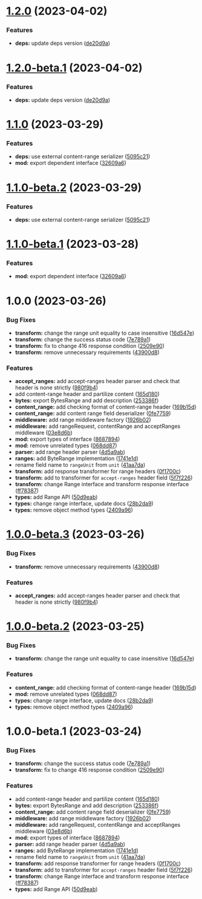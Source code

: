 # [1.2.0](https://github.com/httpland/range-request-middleware/compare/1.1.0...1.2.0) (2023-04-02)


### Features

* **deps:** update deps version ([de20d9a](https://github.com/httpland/range-request-middleware/commit/de20d9aafda8baebd0a12a4209fc07b516463503))

# [1.2.0-beta.1](https://github.com/httpland/range-request-middleware/compare/1.1.0...1.2.0-beta.1) (2023-04-02)


### Features

* **deps:** update deps version ([de20d9a](https://github.com/httpland/range-request-middleware/commit/de20d9aafda8baebd0a12a4209fc07b516463503))

# [1.1.0](https://github.com/httpland/range-request-middleware/compare/1.0.0...1.1.0) (2023-03-29)


### Features

* **deps:** use external content-range serializer ([5095c21](https://github.com/httpland/range-request-middleware/commit/5095c213075b02d76d1ce03ed37c26511092117e))
* **mod:** export dependent interface ([32609a6](https://github.com/httpland/range-request-middleware/commit/32609a67d0249d100b74e21b66a35a4b71a959b4))

# [1.1.0-beta.2](https://github.com/httpland/range-request-middleware/compare/1.1.0-beta.1...1.1.0-beta.2) (2023-03-29)


### Features

* **deps:** use external content-range serializer ([5095c21](https://github.com/httpland/range-request-middleware/commit/5095c213075b02d76d1ce03ed37c26511092117e))

# [1.1.0-beta.1](https://github.com/httpland/range-request-middleware/compare/1.0.0...1.1.0-beta.1) (2023-03-28)


### Features

* **mod:** export dependent interface ([32609a6](https://github.com/httpland/range-request-middleware/commit/32609a67d0249d100b74e21b66a35a4b71a959b4))

# 1.0.0 (2023-03-26)


### Bug Fixes

* **transform:** change the range unit equality to case insensitive ([16d547e](https://github.com/httpland/range-request-middleware/commit/16d547e067a8c61eeb9400c2d49f01f7b2d440fc))
* **transform:** change the success status code ([7e789a1](https://github.com/httpland/range-request-middleware/commit/7e789a18076f97d1ea1c27480a5bfa205ea9915e))
* **transform:** fix to change 416 response condition ([2509e90](https://github.com/httpland/range-request-middleware/commit/2509e906f0e8f7a0961740a454ea83826c4d1176))
* **transform:** remove unnecessary requirements ([43900d8](https://github.com/httpland/range-request-middleware/commit/43900d8f423c563541cd2f216fa89825f0d04114))


### Features

* **accept_ranges:** add accept-ranges header parser and check that header is none strictly ([980f9b4](https://github.com/httpland/range-request-middleware/commit/980f9b4b8d6b28460db028fd75a4dd9eaff86950))
* add content-range header and partilize content ([165d180](https://github.com/httpland/range-request-middleware/commit/165d180d63ad432cc60210bd39be60e09ed93c87))
* **bytes:** export BytesRange and add description ([253386f](https://github.com/httpland/range-request-middleware/commit/253386ff8c9ddf5ee423aec4319d213876a02817))
* **content_range:** add checking format of content-range header ([169b15d](https://github.com/httpland/range-request-middleware/commit/169b15d8d90fadaca9e8161c41c21e9fed84600c))
* **content_range:** add content range field deserializer ([0fe7759](https://github.com/httpland/range-request-middleware/commit/0fe775969a9117f8a2a55b402b35de9456e88790))
* **middleware:** add range middleware factory ([1926b02](https://github.com/httpland/range-request-middleware/commit/1926b027502c1666661bc3e012eaf8b0e4faf13f))
* **middleware:** add rangeRequest, contentRange and acceptRanges middleware ([03e8d6b](https://github.com/httpland/range-request-middleware/commit/03e8d6b75a003aaa382f282ee916fbec4ab5b100))
* **mod:** export types of interface ([8687894](https://github.com/httpland/range-request-middleware/commit/8687894131197c1c9a2bb95df29fd7cd7c4487cf))
* **mod:** remove unrelated types ([068dd87](https://github.com/httpland/range-request-middleware/commit/068dd87cdf0870eac0e6534a214423b6d61ca54f))
* **parser:** add range header parser ([4d5a9ab](https://github.com/httpland/range-request-middleware/commit/4d5a9ab3494f7d97b91f8f44bc8be7c0e1eea634))
* **ranges:** add ByteRange implementation ([1741e1d](https://github.com/httpland/range-request-middleware/commit/1741e1d26437bcadd2286f18dc30d6e0c54637c5))
* rename field name to `rangeUnit` from `unit` ([41aa7da](https://github.com/httpland/range-request-middleware/commit/41aa7da5170ffd1a789fa9b5135cd8a5a57c8ee3))
* **transform:** add response transformer for range headers ([0f1700c](https://github.com/httpland/range-request-middleware/commit/0f1700c2cd1bac2d5a0a57ee6419640bcd9398a1))
* **transform:** add to transformer for `accept-ranges` header field ([5f7f226](https://github.com/httpland/range-request-middleware/commit/5f7f2260efde91c7b687dc1938d9c085ecb8eff2))
* **transform:** change Range interface and transform response interface ([ff78387](https://github.com/httpland/range-request-middleware/commit/ff783875603d87702aa69393b31631f71204aacf))
* **types:** add Range API ([50d9eab](https://github.com/httpland/range-request-middleware/commit/50d9eabd343e0108527414e08f7e0565ccee2980))
* **types:** change range interface, update docs ([28b2da9](https://github.com/httpland/range-request-middleware/commit/28b2da91541b60365db43ebdaa7a120ff607cdac))
* **types:** remove object method types ([2409a96](https://github.com/httpland/range-request-middleware/commit/2409a9648e3b68d6e620d75abd261498bf14b2d0))

# [1.0.0-beta.3](https://github.com/httpland/range-request-middleware/compare/1.0.0-beta.2...1.0.0-beta.3) (2023-03-26)


### Bug Fixes

* **transform:** remove unnecessary requirements ([43900d8](https://github.com/httpland/range-request-middleware/commit/43900d8f423c563541cd2f216fa89825f0d04114))


### Features

* **accept_ranges:** add accept-ranges header parser and check that header is none strictly ([980f9b4](https://github.com/httpland/range-request-middleware/commit/980f9b4b8d6b28460db028fd75a4dd9eaff86950))

# [1.0.0-beta.2](https://github.com/httpland/range-request-middleware/compare/1.0.0-beta.1...1.0.0-beta.2) (2023-03-25)


### Bug Fixes

* **transform:** change the range unit equality to case insensitive ([16d547e](https://github.com/httpland/range-request-middleware/commit/16d547e067a8c61eeb9400c2d49f01f7b2d440fc))


### Features

* **content_range:** add checking format of content-range header ([169b15d](https://github.com/httpland/range-request-middleware/commit/169b15d8d90fadaca9e8161c41c21e9fed84600c))
* **mod:** remove unrelated types ([068dd87](https://github.com/httpland/range-request-middleware/commit/068dd87cdf0870eac0e6534a214423b6d61ca54f))
* **types:** change range interface, update docs ([28b2da9](https://github.com/httpland/range-request-middleware/commit/28b2da91541b60365db43ebdaa7a120ff607cdac))
* **types:** remove object method types ([2409a96](https://github.com/httpland/range-request-middleware/commit/2409a9648e3b68d6e620d75abd261498bf14b2d0))

# 1.0.0-beta.1 (2023-03-24)


### Bug Fixes

* **transform:** change the success status code ([7e789a1](https://github.com/httpland/range-request-middleware/commit/7e789a18076f97d1ea1c27480a5bfa205ea9915e))
* **transform:** fix to change 416 response condition ([2509e90](https://github.com/httpland/range-request-middleware/commit/2509e906f0e8f7a0961740a454ea83826c4d1176))


### Features

* add content-range header and partilize content ([165d180](https://github.com/httpland/range-request-middleware/commit/165d180d63ad432cc60210bd39be60e09ed93c87))
* **bytes:** export BytesRange and add description ([253386f](https://github.com/httpland/range-request-middleware/commit/253386ff8c9ddf5ee423aec4319d213876a02817))
* **content_range:** add content range field deserializer ([0fe7759](https://github.com/httpland/range-request-middleware/commit/0fe775969a9117f8a2a55b402b35de9456e88790))
* **middleware:** add range middleware factory ([1926b02](https://github.com/httpland/range-request-middleware/commit/1926b027502c1666661bc3e012eaf8b0e4faf13f))
* **middleware:** add rangeRequest, contentRange and acceptRanges middleware ([03e8d6b](https://github.com/httpland/range-request-middleware/commit/03e8d6b75a003aaa382f282ee916fbec4ab5b100))
* **mod:** export types of interface ([8687894](https://github.com/httpland/range-request-middleware/commit/8687894131197c1c9a2bb95df29fd7cd7c4487cf))
* **parser:** add range header parser ([4d5a9ab](https://github.com/httpland/range-request-middleware/commit/4d5a9ab3494f7d97b91f8f44bc8be7c0e1eea634))
* **ranges:** add ByteRange implementation ([1741e1d](https://github.com/httpland/range-request-middleware/commit/1741e1d26437bcadd2286f18dc30d6e0c54637c5))
* rename field name to `rangeUnit` from `unit` ([41aa7da](https://github.com/httpland/range-request-middleware/commit/41aa7da5170ffd1a789fa9b5135cd8a5a57c8ee3))
* **transform:** add response transformer for range headers ([0f1700c](https://github.com/httpland/range-request-middleware/commit/0f1700c2cd1bac2d5a0a57ee6419640bcd9398a1))
* **transform:** add to transformer for `accept-ranges` header field ([5f7f226](https://github.com/httpland/range-request-middleware/commit/5f7f2260efde91c7b687dc1938d9c085ecb8eff2))
* **transform:** change Range interface and transform response interface ([ff78387](https://github.com/httpland/range-request-middleware/commit/ff783875603d87702aa69393b31631f71204aacf))
* **types:** add Range API ([50d9eab](https://github.com/httpland/range-request-middleware/commit/50d9eabd343e0108527414e08f7e0565ccee2980))
